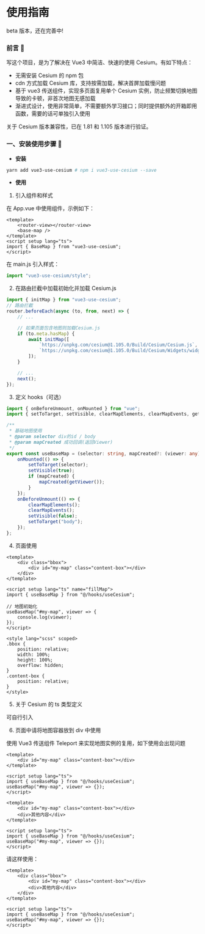 # 使用指南

beta 版本，还在完善中!

### 前言 📖

写这个项目，是为了解决在 Vue3 中简洁、快速的使用 Cesium。有如下特点：

- 无需安装 Cesium 的 npm 包
- cdn 方式加载 Cesium 库，支持按需加载，解决首屏加载慢问题
- 基于 vue3 传送组件，实现多页面复用单个 Cesium 实例，防止频繁切换地图导致的卡顿，非首次地图无感加载
- 渐进式设计，使用非常简单，不需要额外学习接口；同时提供额外的开箱即用函数，需要的话可单独引入使用

关于 Cesium 版本兼容性，已在 1.81 和 1.105 版本进行验证。

### 一、安装使用步骤 📔

- **安装**

```bash
yarn add vue3-use-cesium # npm i vue3-use-cesium --save
```

- **使用**

1. 引入组件和样式

在 App.vue 中使用组件，示例如下：

```vue
<template>
	<router-view></router-view>
	<base-map />
</template>
<script setup lang="ts">
import { BaseMap } from "vue3-use-cesium";
</script>
```

在 main.js 引入样式：

```typescript
import "vue3-use-cesium/style";
```

2. 在路由拦截中加载初始化并加载 Cesium.js

```typescript
import { initMap } from "vue3-use-cesium";
// 路由拦截
router.beforeEach(async (to, from, next) => {
	// ...

	// 如果页面包含地图则加载Cesium.js
	if (to.meta.hasMap) {
		await initMap([
			`https://unpkg.com/cesium@1.105.0/Build/Cesium/Cesium.js`,
			`https://unpkg.com/cesium@1.105.0/Build/Cesium/Widgets/widgets.css`
		]);
	}

	// ...
	next();
});
```

3. 定义 hooks（可选）

```typescript
import { onBeforeUnmount, onMounted } from "vue";
import { setToTarget, setVisible, clearMapElements, clearMapEvents, getViewer } from "vue3-use-cesium";

/**
 * 基础地图使用
 * @param selector div的id / body
 * @param mapCreated 成功回调(返回Viewer)
 */
export const useBaseMap = (selector: string, mapCreated?: (viewer: any) => void) => {
	onMounted(() => {
		setToTarget(selector);
		setVisible(true);
		if (mapCreated) {
			mapCreated(getViewer());
		}
	});
	onBeforeUnmount(() => {
		clearMapElements();
		clearMapEvents();
		setVisible(false);
		setToTarget("body");
	});
};
```

4. 页面使用

```vue
<template>
	<div class="bbox">
		<div id="my-map" class="content-box"></div>
	</div>
</template>

<script setup lang="ts" name="fillMap">
import { useBaseMap } from "@/hooks/useCesium";

// 地图初始化
useBaseMap("#my-map", viewer => {
	console.log(viewer);
});
</script>

<style lang="scss" scoped>
.bbox {
	position: relative;
	width: 100%;
	height: 100%;
	overflow: hidden;
}
.content-box {
	position: relative;
}
</style>
```

5. 关于 Cesium 的 ts 类型定义

可自行引入

6. 页面中请将地图容器放到 div 中使用

使用 Vue3 传送组件 Teleport 来实现地图实例的复用，如下使用会出现问题

```vue
<template>
	<div id="my-map" class="content-box"></div>
</template>

<script setup lang="ts">
import { useBaseMap } from "@/hooks/useCesium";
useBaseMap("#my-map", viewer => {});
</script>
```

```vue
<template>
	<div id="my-map" class="content-box"></div>
	<div>其他内容</div>
</template>

<script setup lang="ts">
import { useBaseMap } from "@/hooks/useCesium";
useBaseMap("#my-map", viewer => {});
</script>
```

请这样使用：

```vue
<template>
	<div class="bbox">
		<div id="my-map" class="content-box"></div>
		<div>其他内容</div>
	</div>
</template>

<script setup lang="ts">
import { useBaseMap } from "@/hooks/useCesium";
useBaseMap("#my-map", viewer => {});
</script>
```
